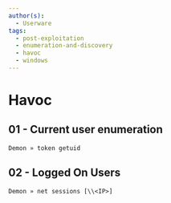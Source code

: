 ```yaml
---
author(s):
  - Userware
tags:
  - post-exploitation
  - enumeration-and-discovery
  - havoc
  - windows
---
```

# Havoc

## 01 - Current user enumeration

```
Demon » token getuid
```

## 02 - Logged On Users

```
Demon » net sessions [\\<IP>]
```